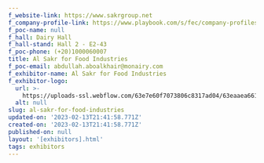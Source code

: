 ```yaml
---
f_website-link: https://www.sakrgroup.net
f_company-profile-link: https://www.playbook.com/s/fec/company-profiles
f_poc-name: null
f_hall: Dairy Hall
f_hall-stand: Hall 2 - E2-43
f_poc-phone: (+20)1000060007
title: Al Sakr for Food Industries
f_poc-email: abdullah.aboalkhair@monairy.com
f_exhibitor-name: Al Sakr for Food Industries
f_exhibitor-logo:
  url: >-
    https://uploads-ssl.webflow.com/63e7e60f7073806c8317ad04/63eaaea661e8896489a936a8_YmE3Nw.jpeg
  alt: null
slug: al-sakr-for-food-industries
updated-on: '2023-02-13T21:41:58.771Z'
created-on: '2023-02-13T21:41:58.771Z'
published-on: null
layout: '[exhibitors].html'
tags: exhibitors
---
```



